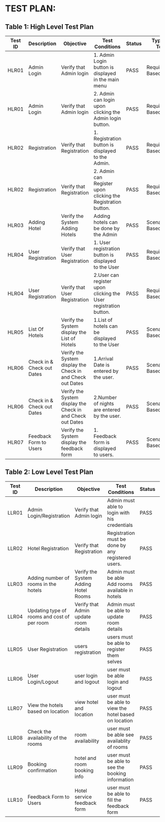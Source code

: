 
# TEST PLAN:

## Table 1: High Level Test Plan

| Test ID | Description               | Objective                   | Test Conditions         | Status    | Type Of Test |
|-------------|-------------------------------|------------------------------------|-------------------------------|---------------|----------------|
|  HLR01      | Admin Login                   | Verify that Admin login            |  1. Admin Login button is displayed in the main menu | PASS          | Requirement Based  |
|  HLR01      | Admin Login                   | Verify that Admin login            |  2. Admin can login upon clicking the Admin login button.   | PASS          | Requirement Based  |
|  HLR02      | Registration                  | Verify that Registration           |  1. Registration button is displayed to the Admin.  | PASS          | Requirement Based |
|  HLR02      | Registration                  | Verify that Registration           |  2. Admin can Register upon clicking the Registration button.  | PASS          | Requirement Based |
|  HLR03      | Adding Hotel                  | Verify the System Adding Hotels    |  Adding hotels can be done by the Admin  | PASS     | Scenario Based      |
|  HLR04      | User Registration             | Verify that User Registration      | 1. User registration button is displayed to the User | PASS  | Requirement Based   |
|  HLR04      | User Registration             | Verify that User Registration      | 2.User can register upon clicking the User registration button.  | PASS  | Requirement Based   |
|  HLR05      | List Of Hotels                | Verify the System display the List of Hotels | 1.List of hotels can be displayed to the User     | PASS | Scenario Based  |
|  HLR06      | Check in & Check out Dates    | Verify the System display the Check in and Check out Dates | 1.Arrival Date is entered by the user. | PASS   | Scenario Based  | 
|  HLR06      | Check in & Check out Dates    | Verify the System display the Check in and Check out Dates | 2.Number of nights are entered by the user.  | PASS   | Scenario Based  |
|  HLR07      | Feedback Form to Users        | Verify the System display the feedback form | 1. Feedback form is displayed to users.  | PASS     | Scenarion Based           |


## Table 2: Low Level Test Plan

| Test ID | Description               | Objective                   | Test Conditions         | Status    | Type Of Test |
|-------------|-------------------------------|------------------------------------|-------------------------------|---------------|----------------|
|  LLR01      | Admin Login/Registration                   | Verify that Admin login            | Admin must able to login with his credentials | PASS          | Requirement Based  |
|  LLR02      | Hotel Registration                  | Verify that Registration           | Registration must be done by any registered users.  | PASS          | Requirement Based |
|  LLR03      | Adding number of rooms in the hotels                | Verify the System Adding Hotel Rooms    |  Admin must be able Add rooms available in hotels  | PASS     | Scenario Based      |
|  LLR04      | Updating type of rooms and cost of per room           | Verify that Admin update room details      | Admin must be able to update room details  | PASS  | Requirement Based   |
|  LLR05      | User Registration               | users registration | users must be able to register them selves    | PASS | Scenario Based  |
|  LLR06      | User Login/Logout   | user login and logout | user must be able login and logout | PASS   | Scenario Based  | 
|  LLR07      | View the hotels based on location  | view hotel and location| user must be able to view the hotel based on location | PASS     | Scenarion Based           |
|  LLR08      | Check the availability of the rooms | room availability | user must be able see availablity of rooms  | PASS     | Scenarion Based           |
|  LLR09      | Booking confirmation | hotel and room booking info | user must be able to see the booking information  | PASS     | Scenarion Based           |
|  LLR10      | Feedback Form to Users | Hotel service feedback form | user must be able to fill the feedback form  | PASS     | Scenarion Based           |
